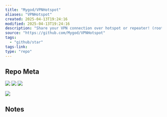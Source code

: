 ```yaml
---
title: "Mygod/VPNHotspot"
aliases: "VPNHotspot"
created: 2025-04-13T19:24:16
modified: 2025-04-13T19:24:16
description: "Share your VPN connection over hotspot or repeater! (root required)"
source: "https://github.com/Mygod/VPNHotspot"
tags:
  - "github/star"
tags-link:
type: "repo"
---
```

## Repo Meta

![](https://img.shields.io/github/stars/Mygod/VPNHotspot?style=for-the-badge&label=stars) ![](https://img.shields.io/github/repo-size/Mygod/VPNHotspot?style=for-the-badge&label=size) ![](https://img.shields.io/github/created-at/Mygod/VPNHotspot?style=for-the-badge&label=since)

[![](https://github-readme-stats.vercel.app/api/pin/?username=Mygod&repo=VPNHotspot&bg_color=00000000)](https://github.com/Mygod/VPNHotspot)

## Notes

